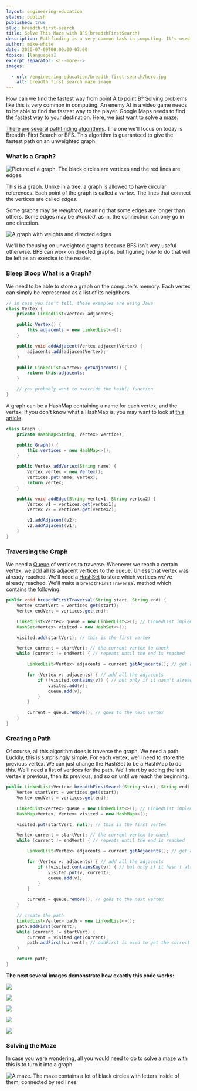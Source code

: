 ```yaml
---
layout: engineering-education
status: publish
published: true
slug: breadth-first-search
title: Solve This Maze with BFS(breadthFirstSearch)
description: Pathfinding is a very common task in computing. It's used for directions, and enemy AI in videogames. BFS is one pathfinding algorithm which we can use to solve a maze.
author: mike-white
date: 2020-07-09T00:00:00-07:00
topics: [languages]
excerpt_separator: <!--more-->
images:

  - url: /engineering-education/breadth-first-search/hero.jpg
    alt: breadth first search maze image
---
```

How can we find the fastest way from point A to point B?
Solving problems like this is very common in computing. An enemy AI in a video game needs to be able to find the fastest way to the player. Google Maps needs to find the fastest way to your destination. Here, we just want to solve a maze.
<!--more-->

[There](https://en.wikipedia.org/wiki/Depth-first_search) [are](https://en.wikipedia.org/wiki/Djikstra%27s_Algorithm) [several](https://en.wikipedia.org/wiki/A*_search_algorithm) [pathfinding](https://en.wikipedia.org/wiki/B*) [algorithms](https://en.wikipedia.org/wiki/Best-first_search). The one we'll focus on today is Breadth-First Search or BFS. This algorithm is guaranteed to give the fastest path on an unweighted graph.

### What is a Graph?

![Picture of a graph. The black circles are vertices and the red lines are edges.](normal_graph.png)

This is a graph. Unlike in a tree, a graph is allowed to have circular references. Each point of the graph is called a *vertex*. The lines that connect the vertices are called *edges*.

Some graphs may be *weighted*, meaning that some edges are longer than others. Some edges may be *directed*, as in, the connection can only go in one direction.

![A graph with weights and directed edges](complex_graph.png)

We’ll be focusing on unweighted graphs because BFS isn’t very useful otherwise. BFS can work on directed graphs, but figuring how to do that will be left as an exercise to the reader.

### Bleep Bloop What is a Graph?

We need to be able to store a graph on the computer’s memory. Each vertex can simply be represented as a list of its neighbors.

```java
// in case you can't tell, these examples are using Java
class Vertex {
    private LinkedList<Vertex> adjacents;

    public Vertex() {
        this.adjacents = new LinkedList<>();
    }

    public void addAdjacent(Vertex adjacentVertex) {
        adjacents.add(adjacentVertex);
    }

    public LinkedList<Vertex> getAdjacents() {
        return this.adjacents;
    }

    // you probably want to override the hash() function
}
```

A graph can be a HashMap containing a name for each vertex, and the vertex. If you don't know what a HashMap is, you may want to look at [this article](https://www.section.io/engineering-education/data-structures-python-part-1/).

```java
class Graph {
    private HashMap<String, Vertex> vertices;

    public Graph() {
        this.vertices = new HashMap<>();
    }

    public Vertex addVertex(String name) {
        Vertex vertex = new Vertex();
        vertices.put(name, vertex);
        return vertex;
    }

    public void addEdge(String vertex1, String vertex2) {
        Vertex v1 = vertices.get(vertex1);
        Vertex v2 = vertices.get(vertex2);

        v1.addAdjacent(v2);
        v2.addAdjacent(v1);
    }
}
```

### Traversing the Graph

We need a [Queue](https://www.section.io/engineering-education/data-structures-python-part-1/#linear-data-structures) of vertices to traverse. Whenever we reach a certain vertex, we add all its adjacent vertices to the queue. Unless that vertex was already reached. We'll need a [HashSet](https://www.section.io/engineering-education/data-structures-python-part-1/#non-linear-data-structures) to store which vertices we've already reached. We'll make a `breadthFirstTraversal` method which contains the following.

```java
public void breadthFirstTraversal(String start, String end) {
    Vertex startVert = vertices.get(start);
    Vertex endVert = vertices.get(end);

    LinkedList<Vertex> queue = new LinkedList<>(); // LinkedList implements Queue
    HashSet<Vertex> visited = new HashSet<>();

    visited.add(startVert); // this is the first vertex

    Vertex current = startVert; // the current vertex to check
    while (current != endVert) { // repeats until the end is reached

        LinkedList<Vertex> adjacents = current.getAdjacents(); // get adjacents

        for (Vertex v: adjacents) { // add all the adjacents
            if (!visited.contains(v)) { // but only if it hasn't already been traversed
                visited.add(v);
                queue.add(v);
            }
        }

        current = queue.remove(); // goes to the next vertex
    }
}
```

### Creating a Path
Of course, all this algorithm does is traverse the graph. We need a path. Luckily, this is surprisingly simple. For each vertex, we'll need to store the previous vertex. We can just change the HashSet to be a HashMap to do this. We'll need a list of vertices for the path. We'll start by adding the last vertex's previous, then its previous, and so on until we reach the beginning.

```java
public LinkedList<Vertex> breadthFirstSearch(String start, String end) {
    Vertex startVert = vertices.get(start);
    Vertex endVert = vertices.get(end);

    LinkedList<Vertex> queue = new LinkedList<>(); // LinkedList implements Queue
    HashMap<Vertex, Vertex> visited = new HashMap<>();

    visited.put(startVert, null); // this is the first vertex

    Vertex current = startVert; // the current vertex to check
    while (current != endVert) { // repeats until the end is reached

        LinkedList<Vertex> adjacents = current.getAdjacents(); // get adjacents

        for (Vertex v: adjacents) { // add all the adjacents
            if (!visited.containsKey(v)) { // but only if it hasn't already been traversed
                visited.put(v, current);
                queue.add(v);
            }
        }

        current = queue.remove(); // goes to the next vertex
    }

    // create the path
    LinkedList<Vertex> path = new LinkedList<>();
    path.addFirst(current);
    while (current != startVert) {
        current = visited.get(current);
        path.addFirst(current); // addFirst is used to get the correct order
    }

    return path;
}
```
**The next several images demonstrate how exactly this code works:**

![](/engineering-education/breadth-first-search/demo2_1.png)

![](/engineering-education/breadth-first-search/demo2_2.png)

![](/engineering-education/breadth-first-search/demo2_3.png)

![](/engineering-education/breadth-first-search/demo2_4.png)

![](/engineering-education/breadth-first-search/demo2_5.png)

### Solving the Maze

In case you were wondering, all you would need to do to solve a maze with this is to turn it into a graph

![A maze. The maze contains a lot of black circles with letters inside of them, connected by red lines](/engineering-education/breadth-first-search/maze.png)
